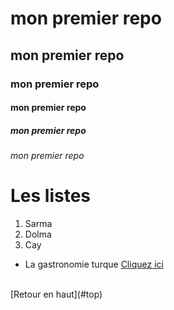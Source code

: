 <a name="top"></a>
# mon premier repo
## mon premier repo
### mon premier repo
#### mon premier repo
##### mon premier repo
###### mon premier repo

# Les listes
1. Sarma
1. Dolma
1. Cay

* La gastronomie turque 
[Cliquez ici](https://www.nefisyemektarifleri.com/)
</br>
<a name="ancre">[Retour en haut](#top)

